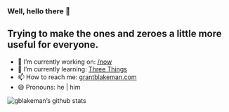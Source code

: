 ### Well, hello there 👋
## Trying to make the ones and zeroes a little more useful for everyone.

- 🔭 I’m currently working on: [/now](https://grantblakeman.com/now)
- 🌱 I’m currently learning: [Three Things](https://grantblakeman.com/now/#three-things)
- 📫 How to reach me: [grantblakeman.com](https://grantblakeman.com)
- 😄 Pronouns: he | him

![gblakeman’s github stats](https://github-readme-stats.vercel.app/api?username=gblakeman&count_private=true&show_icons=true&hide_title=true&hide_border=true&include_all_commits=true)

<!--
**gblakeman/gblakeman** is a ✨ _special_ ✨ repository because its `README.md` (this file) appears on your GitHub profile.

Here are some ideas to get you started:

- 🔭 I’m currently working on ...
- 🌱 I’m currently learning ...
- 👯 I’m looking to collaborate on ...
- 🤔 I’m looking for help with ...
- 💬 Ask me about ...
- 📫 How to reach me: ...
- 😄 Pronouns: ...
- ⚡ Fun fact: ...
-->
